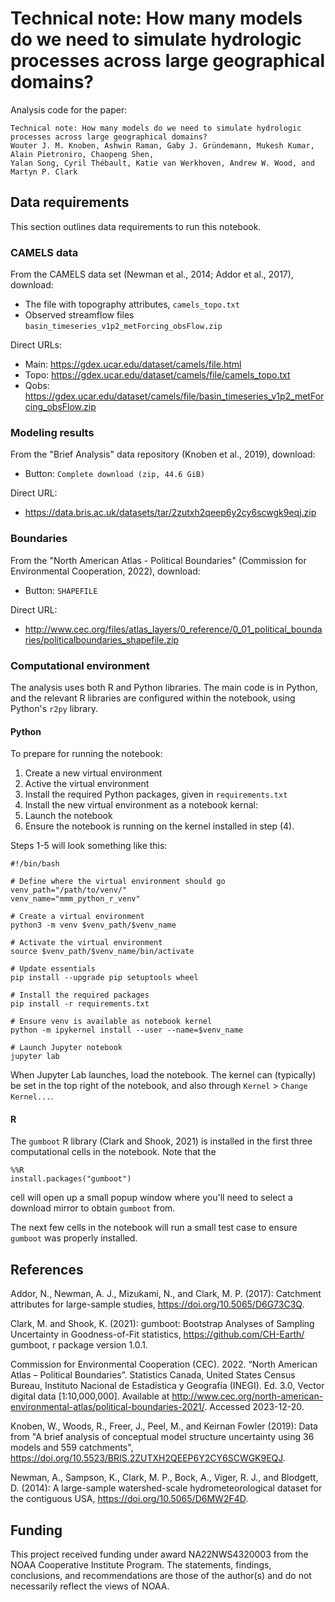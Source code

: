 # Technical note: How many models do we need to simulate hydrologic processes across large geographical domains? 
Analysis code for the paper:

```
Technical note: How many models do we need to simulate hydrologic processes across large geographical domains? 
Wouter J. M. Knoben, Ashwin Raman, Gaby J. Gründemann, Mukesh Kumar, Alain Pietroniro, Chaopeng Shen,
Yalan Song, Cyril Thébault, Katie van Werkhoven, Andrew W. Wood, and Martyn P. Clark
```

## Data requirements
This section outlines data requirements to run this notebook.

### CAMELS data
From the CAMELS data set (Newman et al., 2014; Addor et al., 2017), download:
- The file with topography attributes, `camels_topo.txt` 
- Observed streamflow files `basin_timeseries_v1p2_metForcing_obsFlow.zip`

Direct URLs:
- Main: https://gdex.ucar.edu/dataset/camels/file.html
- Topo: https://gdex.ucar.edu/dataset/camels/file/camels_topo.txt
- Qobs: https://gdex.ucar.edu/dataset/camels/file/basin_timeseries_v1p2_metForcing_obsFlow.zip

### Modeling results
From the "Brief Analysis" data repository (Knoben et al., 2019), download:
- Button: `Complete download (zip, 44.6 GiB)`

Direct URL:
- https://data.bris.ac.uk/datasets/tar/2zutxh2qeep6y2cy6scwgk9eqj.zip

### Boundaries
From the "North American Atlas - Political Boundaries" (Commission for Environmental Cooperation, 2022), download:
- Button: `SHAPEFILE`

Direct URL:
- http://www.cec.org/files/atlas_layers/0_reference/0_01_political_boundaries/politicalboundaries_shapefile.zip


### Computational environment
The analysis uses both R and Python libraries. The main code is in Python, and the relevant R libraries are configured within the notebook, using Python's `r2py` library.

#### Python
To prepare for running the notebook:
1. Create a new virtual environment
2. Active the virtual environment
3. Install the required Python packages, given in `requirements.txt`
4. Install the new virtual environment as a notebook kernal:
5. Launch the notebook
6. Ensure the notebook is running on the kernel installed in step (4).

Steps 1-5 will look something like this:

```
#!/bin/bash

# Define where the virtual environment should go
venv_path="/path/to/venv/"
venv_name="mmm_python_r_venv"

# Create a virtual environment
python3 -m venv $venv_path/$venv_name

# Activate the virtual environment
source $venv_path/$venv_name/bin/activate

# Update essentials
pip install --upgrade pip setuptools wheel

# Install the required packages
pip install -r requirements.txt

# Ensure venv is available as notebook kernel
python -m ipykernel install --user --name=$venv_name

# Launch Jupyter notebook
jupyter lab
```

When Jupyter Lab launches, load the notebook. The kernel can (typically) be set in the top right of the notebook, and also through `Kernel` > `Change Kernel...`.

#### R
The `gumboot` R library (Clark and Shook, 2021) is installed in the first three computational cells in the notebook. Note that the 

```
%%R
install.packages("gumboot")
```
cell will open up a small popup window where you'll need to select a download mirror to obtain `gumboot` from.

The next few cells in the notebook will run a small test case to ensure `gumboot` was properly installed.


## References
Addor, N., Newman, A. J., Mizukami, N., and Clark, M. P. (2017): Catchment attributes for large-sample studies, https://doi.org/10.5065/D6G73C3Q.

Clark, M. and Shook, K. (2021): gumboot: Bootstrap Analyses of Sampling Uncertainty in Goodness-of-Fit statistics, https://github.com/CH-Earth/
gumboot, r package version 1.0.1.

Commission for Environmental Cooperation (CEC). 2022. “North American Atlas – Political Boundaries”. Statistics Canada, United States Census Bureau, Instituto Nacional de Estadística y Geografía (INEGI). Ed. 3.0, Vector digital data [1:10,000,000]. Available at http://www.cec.org/north-american-environmental-atlas/political-boundaries-2021/. Accessed 2023-12-20.

Knoben, W., Woods, R., Freer, J., Peel, M., and Keirnan Fowler (2019): Data from "A brief analysis of conceptual model structure uncertainty using
36 models and 559 catchments", https://doi.org/10.5523/BRIS.2ZUTXH2QEEP6Y2CY6SCWGK9EQJ.

Newman, A., Sampson, K., Clark, M. P., Bock, A., Viger, R. J., and Blodgett, D. (2014): A large-sample watershed-scale hydrometeorological
dataset for the contiguous USA, https://doi.org/10.5065/D6MW2F4D.

## Funding
This project received funding under award NA22NWS4320003 from the NOAA Cooperative Institute Program. The statements, findings, conclusions, and recommendations are those of the author(s) and do not necessarily reflect the views of NOAA.
